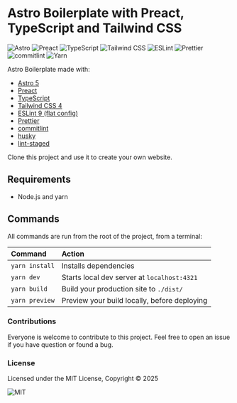 # Astro Boilerplate with Preact, TypeScript and Tailwind CSS

![Astro](https://img.shields.io/badge/Astro-0C1222?style=for-the-badge&logo=astro&logoColor=FDFDFE)
![Preact](https://img.shields.io/badge/Preact-673AB8?style=for-the-badge&logo=preact&logoColor=fff)
![TypeScript](https://img.shields.io/badge/TypeScript-007ACC?style=for-the-badge&logo=typescript&logoColor=white)
![Tailwind CSS](https://img.shields.io/badge/Tailwind_CSS-38B2AC?style=for-the-badge&logo=tailwind-css&logoColor=white)
![ESLint](https://img.shields.io/badge/eslint-3A33D1?style=for-the-badge&logo=eslint&logoColor=white)
![Prettier](https://img.shields.io/badge/prettier-1A2C34?style=for-the-badge&logo=prettier&logoColor=F7BA3E)
![commitlint](https://img.shields.io/badge/commitlint-white?style=for-the-badge&logo=commitlint&logoColor=3c3c43)
![Yarn](https://img.shields.io/badge/Yarn-2C8EBB?style=for-the-badge&logo=yarn&logoColor=fff)

Astro Boilerplate made with:
- [Astro 5](https://astro.build/)
- [Preact](https://preactjs.com/)
- [TypeScript](https://www.typescriptlang.org/)
- [Tailwind CSS 4](https://tailwindcss.com/)
- [ESLint 9 (flat config)](https://eslint.org/)
- [Prettier](https://prettier.io/)
- [commitlint](https://commitlint.js.org/)
- [husky](https://typicode.github.io/husky/)
- [lint-staged](https://github.com/lint-staged/lint-staged)

Clone this project and use it to create your own website.

## Requirements

- Node.js and yarn

## Commands

All commands are run from the root of the project, from a terminal:

| Command           | Action                                       |
|:----------------  |:-------------------------------------------- |
| `yarn install`     | Installs dependencies                        |
| `yarn dev`     | Starts local dev server at `localhost:4321`  |
| `yarn build`   | Build your production site to `./dist/`      |
| `yarn preview` | Preview your build locally, before deploying |

### Contributions

Everyone is welcome to contribute to this project.
Feel free to open an issue if you have question or found a bug.

### License

Licensed under the MIT License, Copyright © 2025

![MIT](https://img.shields.io/badge/MIT-green?style=for-the-badge)
